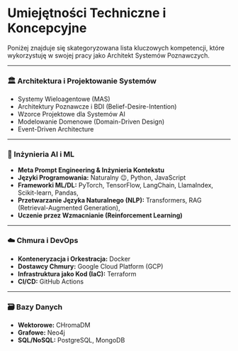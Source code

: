 # Umiejętności Techniczne i Koncepcyjne

Poniżej znajduje się skategoryzowana lista kluczowych kompetencji, które wykorzystuję w swojej pracy jako Architekt Systemów Poznawczych.

---

### 🏛️ Architektura i Projektowanie Systemów
* Systemy Wieloagentowe (MAS)
* Architektury Poznawcze i BDI (Belief-Desire-Intention)
* Wzorce Projektowe dla Systemów AI
* Modelowanie Domenowe (Domain-Driven Design)
* Event-Driven Architecture

---

### 🧠 Inżynieria AI i ML
* **Meta Prompt Engineering & Inżynieria Kontekstu**
* **Języki Programowania:** Naturalny 😉, Python, JavaScript
* **Frameworki ML/DL:** PyTorch, TensorFlow, LangChain, LlamaIndex, Scikit-learn, Pandas, 
* **Przetwarzanie Języka Naturalnego (NLP):** Transformers, RAG (Retrieval-Augmented Generation),
* **Uczenie przez Wzmacnianie (Reinforcement Learning)**

---

### ☁️ Chmura i DevOps
* **Konteneryzacja i Orkestracja:** Docker
* **Dostawcy Chmury:** Google Cloud Platform (GCP)
* **Infrastruktura jako Kod (IaC):** Terraform
* **CI/CD:** GitHub Actions

---
### 🗃️ Bazy Danych
* **Wektorowe:** CHromaDM
* **Grafowe:** Neo4j
* **SQL/NoSQL:** PostgreSQL, MongoDB
